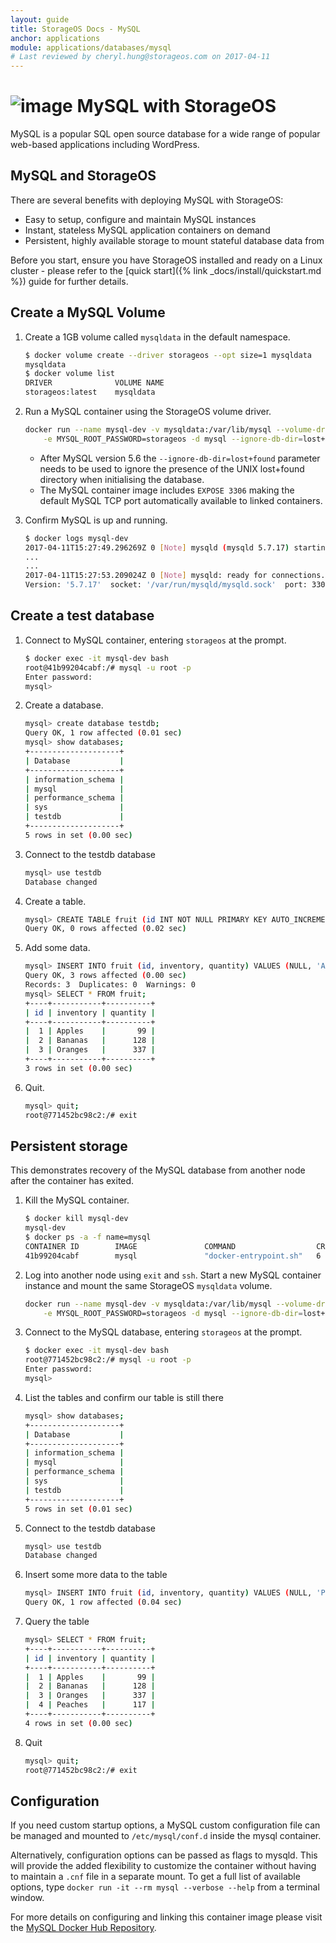 ```yaml
---
layout: guide
title: StorageOS Docs - MySQL
anchor: applications
module: applications/databases/mysql
# Last reviewed by cheryl.hung@storageos.com on 2017-04-11
---
```


# ![image](/images/docs/explore/mysqllogo.png) MySQL with StorageOS

MySQL is a popular SQL open source database for a wide range of popular
web-based applications including WordPress.

## MySQL and StorageOS

There are several benefits with deploying MySQL with StorageOS:

* Easy to setup, configure and maintain MySQL instances
* Instant, stateless MySQL application containers on demand
* Persistent, highly available storage to mount stateful database data from

Before you start, ensure you have StorageOS installed and ready on a Linux
cluster - please refer to the [quick start]({% link _docs/install/quickstart.md %})
guide for further details.

## Create a MySQL Volume

1. Create a 1GB volume called `mysqldata` in the default namespace.

   ```bash
   $ docker volume create --driver storageos --opt size=1 mysqldata
   mysqldata
   $ docker volume list
   DRIVER              VOLUME NAME
   storageos:latest    mysqldata
   ```

1. Run a MySQL container using the StorageOS volume driver.

   ```bash
   docker run --name mysql-dev -v mysqldata:/var/lib/mysql --volume-driver=storageos \
       -e MYSQL_ROOT_PASSWORD=storageos -d mysql --ignore-db-dir=lost+found --explicit_defaults_for_timestamp
   ```

   * After MySQL version 5.6 the `--ignore-db-dir=lost+found` parameter needs to
     be used to ignore the   presence of the UNIX lost+found directory when
     initialising the database.
   * The MySQL container image includes `EXPOSE 3306` making the default MySQL
     TCP port automatically available to linked containers.

1. Confirm MySQL is up and running.

   ```bash
   $ docker logs mysql-dev
   2017-04-11T15:27:49.296269Z 0 [Note] mysqld (mysqld 5.7.17) starting as process 1 ...
   ...
   ...
   2017-04-11T15:27:53.209024Z 0 [Note] mysqld: ready for connections.
   Version: '5.7.17'  socket: '/var/run/mysqld/mysqld.sock'  port: 3306  MySQL Community Server (GPL)
   ```

## Create a test database

1. Connect to MySQL container, entering `storageos` at the prompt.

   ```bash
   $ docker exec -it mysql-dev bash
   root@41b99204cabf:/# mysql -u root -p
   Enter password:
   mysql>
   ```

1. Create a database.

   ```bash
   mysql> create database testdb;
   Query OK, 1 row affected (0.01 sec)
   mysql> show databases;
   +--------------------+
   | Database           |
   +--------------------+
   | information_schema |
   | mysql              |
   | performance_schema |
   | sys                |
   | testdb             |
   +--------------------+
   5 rows in set (0.00 sec)
   ```

1. Connect to the testdb database

   ```bash
   mysql> use testdb
   Database changed
   ```

1. Create a table.

   ```bash
   mysql> CREATE TABLE fruit (id INT NOT NULL PRIMARY KEY AUTO_INCREMENT, inventory CHAR(25), quantity INT(7));
   Query OK, 0 rows affected (0.02 sec)
   ```

1. Add some data.

   ```bash
   mysql> INSERT INTO fruit (id, inventory, quantity) VALUES (NULL, 'Apples', '99'), (NULL, 'Bananas', '128'), (NULL, 'Oranges', '337');
   Query OK, 3 rows affected (0.00 sec)
   Records: 3  Duplicates: 0  Warnings: 0
   mysql> SELECT * FROM fruit;
   +----+-----------+----------+
   | id | inventory | quantity |
   +----+-----------+----------+
   |  1 | Apples    |       99 |
   |  2 | Bananas   |      128 |
   |  3 | Oranges   |      337 |
   +----+-----------+----------+
   3 rows in set (0.00 sec)
   ```

1. Quit.

   ```bash
   mysql> quit;
   root@771452bc98c2:/# exit
   ```

## Persistent storage

This demonstrates recovery of the MySQL database from another node after the
container has exited.

1. Kill the MySQL container.

   ```bash
   $ docker kill mysql-dev
   mysql-dev
   $ docker ps -a -f name=mysql
   CONTAINER ID        IMAGE               COMMAND                  CREATED             STATUS                        PORTS               NAMES
   41b99204cabf        mysql               "docker-entrypoint.sh"   6 minutes ago       Exited (137) 14 seconds ago                       mysql-dev
   ```

1. Log into another node using `exit` and `ssh`. Start a new MySQL container
   instance and mount the same StorageOS `mysqldata` volume.

   ```bash
   docker run --name mysql-dev -v mysqldata:/var/lib/mysql --volume-driver=storageos \
       -e MYSQL_ROOT_PASSWORD=storageos -d mysql --ignore-db-dir=lost+found
   ```

1. Connect to the MySQL database, entering `storageos` at the prompt.

   ```bash
   $ docker exec -it mysql-dev bash
   root@771452bc98c2:/# mysql -u root -p
   Enter password:
   mysql>
   ```

1. List the tables and confirm our table is still there

   ```bash
   mysql> show databases;
   +--------------------+
   | Database           |
   +--------------------+
   | information_schema |
   | mysql              |
   | performance_schema |
   | sys                |
   | testdb             |
   +--------------------+
   5 rows in set (0.01 sec)
   ```

1. Connect to the testdb database

   ```bash
   mysql> use testdb
   Database changed
   ```

1. Insert some more data to the table

   ```bash
   mysql> INSERT INTO fruit (id, inventory, quantity) VALUES (NULL, 'Peaches', '117');
   Query OK, 1 row affected (0.04 sec)
   ```

1. Query the table

   ```bash
   mysql> SELECT * FROM fruit;
   +----+-----------+----------+
   | id | inventory | quantity |
   +----+-----------+----------+
   |  1 | Apples    |       99 |
   |  2 | Bananas   |      128 |
   |  3 | Oranges   |      337 |
   |  4 | Peaches   |      117 |
   +----+-----------+----------+
   4 rows in set (0.00 sec)
   ```

1. Quit

   ```bash
   mysql> quit;
   root@771452bc98c2:/# exit
   ```

## Configuration

If you need custom startup options, a MySQL custom configuration file can be
managed and mounted to `/etc/mysql/conf.d` inside the mysql container.

Alternatively, configuration options can be passed as flags to mysqld. This will
provide the added flexibility to customize the container without having to
maintain a `.cnf` file in a separate mount.  To get a full list of available
options, type `docker run -it --rm mysql --verbose --help` from a terminal
window.

For more details on configuring and linking this container image please visit
the  [MySQL Docker Hub Repository](https://hub.docker.com/_/mysql/).
